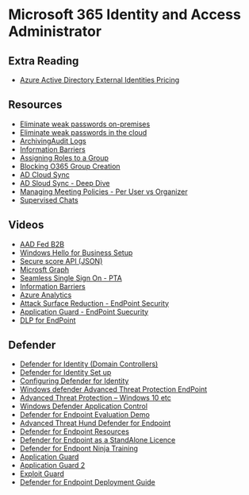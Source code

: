 # Microsoft 365 Identity and Access Administrator



## Extra Reading

* [Azure Active Directory External Identities Pricing](https://azure.microsoft.com/en-us/pricing/details/active-directory/external-identities/)

## Resources

* [Eliminate weak passwords on-premises](https://docs.microsoft.com/en-us/azure/active-directory/authentication/concept-password-ban-bad-on-premises)
* [Eliminate weak passwords in the cloud](https://docs.microsoft.com/en-us/azure/active-directory/authentication/concept-password-ban-bad)
* [ArchivingAudit Logs](https://docs.microsoft.com/en-us/azure/active-directory/reports-monitoring/concept-activity-logs-azure-monitor)
* [Information Barriers](https://docs.microsoft.com/en-us/microsoft-365/compliance/information-barriers-policies)
* [Assigning Roles to a Group](https://docs.microsoft.com/en-us/azure/active-directory/roles/groups-concept)
* [Blocking O365 Group Creation](https://docs.microsoft.com/en-us/microsoft-365/solutions/manage-creation-of-groups?view=o365-worldwide)
* [AD Cloud Sync](https://azure.microsoft.com/en-us/overview/security/azure-security-expert-series/)
* [AD Sloud Sync - Deep Dive](https://docs.microsoft.com/en-us/azure/active-directory/cloud-sync/concept-how-it-works)
* [Managing Meeting Policies - Per User vs Organizer](https://user-images.githubusercontent.com/42951775/119470362-9bfbb400-bd8b-11eb-8de3-3c388006a72d.png)
* [Supervised Chats](https://docs.microsoft.com/en-us/microsoftteams/supervise-chats-edu)


## Videos

* [AAD Fed B2B](https://youtu.be/7waiCeg8AZ4)
* [Windows Hello for Business Setup](https://youtu.be/GfYOyFMc8vA)
* [Secure score API (JSON)](https://youtu.be/vg3QKQWVD6Y)
* [Microsft Graph](https://youtu.be/PI9NO5rayiY)
* [Seamless Single Sign On - PTA](https://youtu.be/PyeAC85Gm7w)
* [Information Barriers](https://youtu.be/461LfU06RbA?t=416)
* [Azure Analytics](https://youtu.be/T2Vpi6ph8ck)
* [Attack Surface Reduction - EndPoint Security](https://youtu.be/MJwH6Rh-npc)
* [Application Guard - EndPoint Suecurity](https://youtu.be/OFEdoCWZjaI)
* [DLP for EndPoint](https://www.youtube.com/watch?v=XO2zMA3w1wA)


## Defender
* [Defender for Identity (Domain Controllers)](https://youtu.be/EGY2m8yU_KE)
* [Defender for Identity Set up](https://www.youtube.com/watch?v=rMHNJb2IXJ0&t=226s)
* [Configuring Defender for Identity](https://youtu.be/rMHNJb2IXJ0?t=229)
* [Windows defender Advanced Threat Protection EndPoint](https://youtu.be/qxeGa3pxIwg)
* [Advanced Threat Protection – Windows 10 etc](https://youtu.be/HkQZR9RBbPE)
* [Windows Defender Application Control](https://youtu.be/J7fSeYEftRE)
* [Defender for Endpoint Evaluation Demo](https://docs.microsoft.com/en-us/microsoft-365/security/defender-endpoint/evaluation-lab?view=o365-worldwide)
* [Advanced Threat Hund Defender for Endpoint](https://youtu.be/4NQphnL0YR8)
* [Defender for Endpoint Resources](https://techcommunity.microsoft.com/t5/microsoft-defender-for-endpoint/become-a-microsoft-defender-for-endpoint-ninja/ba-p/1515647
)
* [Defender for Endpoint as a StandAlone Licence](https://www.infusedinnovations.com/blog/secure-intelligent-workplace/microsoft-defender-atp-standalone-is-now-available
)
* [Defender for Endpont Ninja Training](https://techcommunity.microsoft.com/t5/microsoft-defender-for-endpoint/become-a-microsoft-defender-for-endpoint-ninja/ba-p/1515647)
* [Application Guard](https://www.youtube.com/watch?v=J7fSeYEftRE)
* [Application Guard 2](https://youtu.be/J7fSeYEftRE)
* [Exploit Guard](https://youtu.be/pnaYdBP35dc)
* [Defender for Endpoint Deployment Guide](https://youtu.be/gx9jnG5tZmM)


